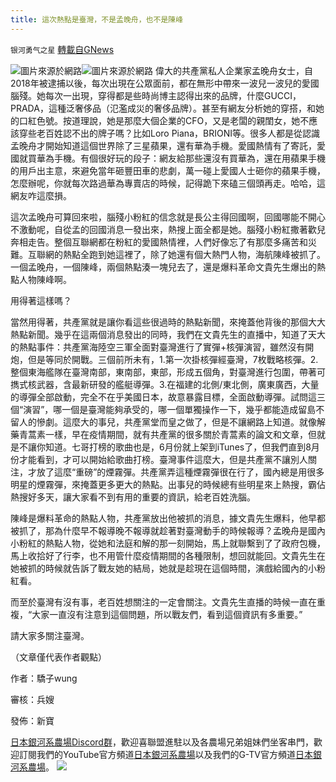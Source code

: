 ```yaml
---
title: 這次熱點是臺灣，不是孟晚舟，也不是陳峰
---
```

`银河勇气之星` [轉載自GNews](https://gnews.org/zh-hans/1554387/)

![](https://assets.gnews.org/wp-content/uploads/2021/09/保卫台湾.jpg)圖片來源於網路![](https://assets.gnews.org/wp-content/uploads/2021/09/1-30.png)圖片來源於網路
偉大的共產黨私人企業家孟晚舟女士，自2018年被逮捕以後，每次出現在公眾面前，都在無形中帶來一波兒一波兒的愛國腦殘。她每次一出現，穿得都是些時尚博主認得出來的品牌，什麼GUCCI，PRADA，這種泛奢侈品（氾濫成災的奢侈品牌）。甚至有網友分析她的穿搭，和她的口紅色號。按道理說，她是那麼大個企業的CFO，又是老闆的親閨女，她不應該穿些老百姓認不出的牌子嗎？比如Loro Piana，BRIONI等。很多人都是從認識孟晚舟才開始知道這個世界除了三星蘋果，還有華為手機。愛國熱情有了寄託，愛國就買華為手機。有個很好玩的段子：網友給那些還沒有買華為，還在用蘋果手機的用戶出主意，來避免當年砸豐田車的悲劇，萬一碰上愛國人士砸你的蘋果手機，怎麼辦呢，你就每次路過華為專賣店的時候，記得跪下來磕三個頭再走。哈哈，這網友咋這麼損。

這次孟晚舟可算回來啦，腦殘小粉紅的信念就是長公主得回國啊，回國哪能不開心不激動呢，自從孟的回國消息一發出來，熱搜上面全都是她。腦殘小粉紅撒著歡兒奔相走告。整個互聯網都在粉紅的愛國熱情裡，人們好像忘了有那麼多痛苦和災難。互聯網的熱點全跑到她這裡了，除了她還有個大熱門人物，海航陳峰被抓了。一個孟晚舟，一個陳峰，兩個熱點湊一塊兒去了，還是爆料革命文貴先生爆出的熱點人物陳峰啊。

用得著這樣嗎？

當然用得著，共產黨就是讓你看這些很過時的熱點新聞，來掩蓋他背後的那個大大熱點新聞。幾乎在這兩個消息發出的同時，我們在文貴先生的直播中，知道了天大的熱點事件：共產黨海陸空三軍全面對臺灣進行了實彈+核彈演習，雖然沒有開炮，但是等同於開戰。三個前所未有，1.第一次掛核彈經臺灣，7枚戰略核彈。2.整個東海艦隊在臺灣南部，東南部，東部，形成五個角，對臺灣進行包圍，帶著可擕式核武器，含最新研發的艦艇導彈。3.在福建的北側/東北側，廣東廣西，大量的導彈全部啟動，完全不在乎美國日本，故意暴露目標，全面啟動導彈。試問這三個“演習”，哪一個是臺灣能夠承受的，哪一個單獨操作一下，幾乎都能造成留島不留人的慘劇。這麼大的事兒，共產黨堂而皇之做了，但是不讓網路上知道。就像解藥青蒿素一樣，早在疫情期間，就有共產黨的很多關於青蒿素的論文和文章，但就是不讓你知道。七哥打榜的歌曲也是，6月份就上架到iTunes了，但我們直到8月份才能看到，才可以開始給歌曲打榜。臺灣事件這麼大，但是共產黨不讓別人關注，才放了這麼“重磅”的煙霧彈。共產黨弄這種煙霧彈很在行了，國內總是用很多明星的煙霧彈，來掩蓋更多更大的熱點。出事兒的時候總有些明星來上熱搜，霸佔熱搜好多天，讓大家看不到有用的重要的資訊，給老百姓洗腦。

陳峰是爆料革命的熱點人物，共產黨放出他被抓的消息，據文貴先生爆料，他早都被抓了，那為什麼早不報導晚不報導就趁著對臺灣動手的時候報導？孟晚舟是國內小粉紅的熱點人物，從她和法庭和解的那一刻開始，馬上就聯繫到了了政府包機，馬上收拾好了行李，也不用管什麼疫情期間的各種限制，想回就能回。文貴先生在她被抓的時候就告訴了戰友她的結局，她就是趁現在這個時間，演戲給國內的小粉紅看。

而至於臺灣有沒有事，老百姓想關注的一定會關注。文貴先生直播的時候一直在重複，“大家一直沒有注意到這個問題，所以戰友們，看到這個資訊有多重要。”

請大家多關注臺灣。

（文章僅代表作者觀點）

作者：驕子wung

審核：兵嫂

發佈：新寶

[日本銀河系農場Discord群](https://discord.com/channels/805765245758472202/851632878567948351)，歡迎喜聯盟進駐以及各農場兄弟姐妹們坐客串門，歡迎訂閱我們的YouTube官方頻道[日本銀河系農場](https://www.youtube.com/channel/UCBxQlg5lsW4CgsspKSrZEFA)以及我們的G-TV官方頻道[日本銀河系農場](https://gtv.org/user/60c0168b8ce6da73c416c24b#home)。
![](https://assets.gnews.org/wp-content/uploads/2021/09/欢迎战友回家.jpg)
